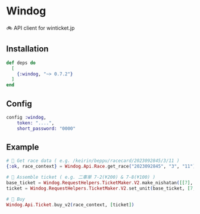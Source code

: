 # Windog

🚲 API client for winticket.jp  

## Installation

```elixir
def deps do
  [
    {:windog, "~> 0.7.2"}
  ]
end
```

## Config
```elixir
config :windog,
    token: "....",
    short_password: "0000"
```

## Example
```elixir
# 📅 Get race data ( e.g. /keirin/beppu/racecard/2023092845/3/11 )
{:ok, race_context} = Windog.Api.Race.get_race("2023092845", "3", "11")

# 🎫 Assemble ticket ( e.g. 二車単 7-2(¥200) & 7-8(¥100) )
base_ticket = Windog.RequestHelpers.TicketMaker.V2.make_nishatan([[7], [2, 8]], race_context)
ticket = Windog.RequestHelpers.TicketMaker.V2.set_unit(base_ticket, [7, 2], 2)

# 🤤 Buy
Windog.Api.Ticket.buy_v2(race_context, [ticket])
```
